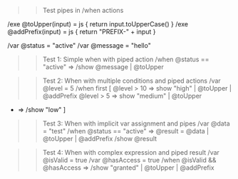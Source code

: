 >> Test pipes in /when actions

/exe @toUpper(input) = js { return input.toUpperCase() }
/exe @addPrefix(input) = js { return "PREFIX-" + input }

/var @status = "active"
/var @message = "hello"

>> Test 1: Simple when with piped action
/when @status == "active" => /show @message | @toUpper

>> Test 2: When with multiple conditions and piped actions
/var @level = 5
/when first [
  @level > 10 => show "high" | @toUpper | @addPrefix
  @level > 5 => show "medium" | @toUpper
  * => /show "low"
]

>> Test 3: When with implicit var assignment and pipes
/var @data = "test"
/when @status == "active" => @result = @data | @toUpper | @addPrefix
/show @result

>> Test 4: When with complex expression and piped result
/var @isValid = true
/var @hasAccess = true
/when @isValid && @hasAccess => /show "granted" | @toUpper | @addPrefix